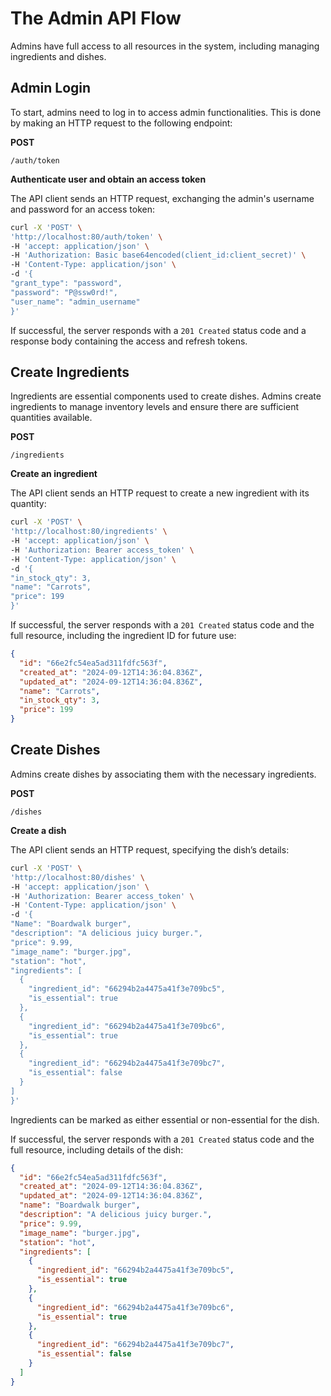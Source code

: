 # The Admin API Flow

Admins have full access to all resources in the system, including managing ingredients and dishes.

## Admin Login

To start, admins need to log in to access admin functionalities. This is done by making an HTTP request to the following endpoint:

**POST**

`/auth/token`

**Authenticate user and obtain an access token**

The API client sends an HTTP request, exchanging the admin's username and password for an access token:

```bash
curl -X 'POST' \
'http://localhost:80/auth/token' \
-H 'accept: application/json' \
-H 'Authorization: Basic base64encoded(client_id:client_secret)' \
-H 'Content-Type: application/json' \
-d '{
"grant_type": "password",
"password": "P@ssw0rd!",
"user_name": "admin_username"
}'
```

If successful, the server responds with a `201 Created` status code and a response body containing the access and refresh tokens.

## Create Ingredients

Ingredients are essential components used to create dishes. Admins create ingredients to manage inventory levels and ensure there are sufficient quantities available.

**POST**

`/ingredients`

**Create an ingredient**

The API client sends an HTTP request to create a new ingredient with its quantity:

```bash
curl -X 'POST' \
'http://localhost:80/ingredients' \
-H 'accept: application/json' \
-H 'Authorization: Bearer access_token' \
-H 'Content-Type: application/json' \
-d '{
"in_stock_qty": 3,
"name": "Carrots",
"price": 199
}'
```

If successful, the server responds with a `201 Created` status code and the full resource, including the ingredient ID for future use:

```json
{
  "id": "66e2fc54ea5ad311fdfc563f",
  "created_at": "2024-09-12T14:36:04.836Z",
  "updated_at": "2024-09-12T14:36:04.836Z",
  "name": "Carrots",
  "in_stock_qty": 3,
  "price": 199
}
```

## Create Dishes

Admins create dishes by associating them with the necessary ingredients.

**POST**

`/dishes`

**Create a dish**

The API client sends an HTTP request, specifying the dish’s details:

```bash
curl -X 'POST' \
'http://localhost:80/dishes' \
-H 'accept: application/json' \
-H 'Authorization: Bearer access_token' \
-H 'Content-Type: application/json' \
-d '{
"Name": "Boardwalk burger",
"description": "A delicious juicy burger.",
"price": 9.99,
"image_name": "burger.jpg",
"station": "hot",
"ingredients": [
  {
    "ingredient_id": "66294b2a4475a41f3e709bc5",
    "is_essential": true
  },
  {
    "ingredient_id": "66294b2a4475a41f3e709bc6",
    "is_essential": true
  },
  {
    "ingredient_id": "66294b2a4475a41f3e709bc7",
    "is_essential": false
  }
]
}'
```

Ingredients can be marked as either essential or non-essential for the dish.

If successful, the server responds with a `201 Created` status code and the full resource, including details of the dish:

```json
{
  "id": "66e2fc54ea5ad311fdfc563f",
  "created_at": "2024-09-12T14:36:04.836Z",
  "updated_at": "2024-09-12T14:36:04.836Z",
  "name": "Boardwalk burger",
  "description": "A delicious juicy burger.",
  "price": 9.99,
  "image_name": "burger.jpg",
  "station": "hot",
  "ingredients": [
    {
      "ingredient_id": "66294b2a4475a41f3e709bc5",
      "is_essential": true
    },
    {
      "ingredient_id": "66294b2a4475a41f3e709bc6",
      "is_essential": true
    },
    {
      "ingredient_id": "66294b2a4475a41f3e709bc7",
      "is_essential": false
    }
  ]
}
```
